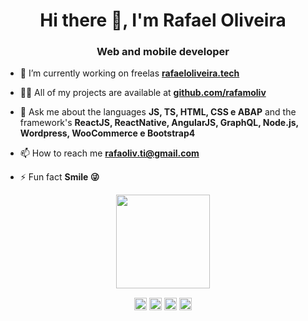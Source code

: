 <h1 align="center">Hi there 👋, I'm Rafael Oliveira</h1>
<h3 align="center">
Web and mobile developer</h3>

- 🔭 I’m currently working on freelas [**rafaeloliveira.tech**](https://rafaeloliveira.tech/)

- 👨‍💻 All of my projects are available at [**github.com/rafamoliv**](https://github.com/rafamoliv)

- 💬 Ask me about the languages **JS, TS, HTML, CSS e ABAP** and the framework's **ReactJS, ReactNative, AngularJS, GraphQL, Node.js, Wordpress, WooCommerce e Bootstrap4**

- 📫 How to reach me **rafaoliv.ti@gmail.com**

- ⚡ Fun fact **Smile 😜**

<!-- <p align="center"><img src="https://github-readme-stats.vercel.app/api?username=rafamoliv&show_icons=true" alt="rafamoliv" /> </p> -->
<p align="center"> <img height="150em" src="https://github-readme-stats.vercel.app/api/top-langs/?username=rafamoliv&layout=compact&hide=php" /> </p>


<p align="center">
<a href="https://linkedin.com/in/rafamoliv" target="blank"><img align="center" src="https://cdn.jsdelivr.net/npm/simple-icons@3.0.1/icons/linkedin.svg" alt="rafamoliv" height="20" width="20" /></a>
<a href="https://stackoverflow.com/users/13666480/krii3ger" target="blank"><img align="center" src="https://cdn.jsdelivr.net/npm/simple-icons@3.0.1/icons/stackoverflow.svg" alt="rafamoliv" height="20" width="20" /></a>
<a href="https://www.facebook.com/rafamoliv/" target="blank"><img align="center" src="https://cdn.jsdelivr.net/npm/simple-icons@3.0.1/icons/facebook.svg" alt="rafamoliv" height="20" width="20" /></a>
<a href="https://www.instagram.com/_rafamoliv/" target="blank"><img align="center" src="https://cdn.jsdelivr.net/npm/simple-icons@3.0.1/icons/instagram.svg" alt="rafamoliv" height="20" width="20" /></a>
</p>
